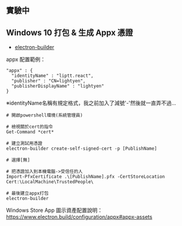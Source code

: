 ## 實驗中

## Windows 10 打包 & 生成 Appx 憑證
- [electron-builder](https://www.electron.build/)

appx 配置範例：
```
"appx" : { 
  "identityName" : "liptt.react",
  "publisher" : "CN=lightyen",
  "publisherDisplayName" : "lightyen"
}
```
※identityName名稱有規定格式，我之前加入了減號'-'然後就一直弄不過...
```
# 開啟powershell環境(系統管理員)

# 檢視關於cert的指令
Get-Command *cert*

# 建立測試用憑證
electron-builder create-self-signed-cert -p [PublishName]

# 選擇[無]

# 把憑證加入到本機電腦->受信任的人
Import-PfxCertificate .\[PublishName].pfx -CertStoreLocation Cert:\LocalMachine\TrustedPeople\

# 最後建立appx打包
electron-builder
```
Windows Store App 圖示資產配置說明：
https://www.electron.build/configuration/appx#appx-assets




<!-- ## Demo 畫面

<img src="https://i.imgur.com/Su0pi65.png"/> -->